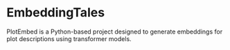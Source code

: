 # EmbeddingTales
PlotEmbed is a Python-based project designed to generate embeddings for plot descriptions using transformer models.
